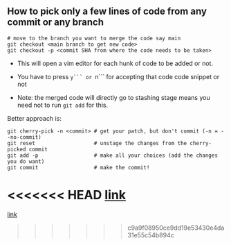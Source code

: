 ## How to pick only a few lines of code from any commit or any branch  

```
# move to the branch you want to merge the code say main
git checkout <main branch to get new code>  
git checkout -p <commit SHA from where the code needs to be taken>  
```  
* This will open a vim editor for each hunk of code to be added or not. 
* You have to press ``y``` or ``n``` for accepting that code code snippet or not  

* Note: the merged code will directly go to stashing stage means you need not to run ```git add``` for this.  

Better approach is:  
```
git cherry-pick -n <commit> # get your patch, but don't commit (-n = --no-commit)  
git reset                   # unstage the changes from the cherry-picked commit  
git add -p                  # make all your choices (add the changes you do want)  
git commit                  # make the commit!  
```  

<<<<<<< HEAD
[link](https://stackoverflow.com/questions/1526044/partly-cherry-picking-a-commit-with-git)
=======
[link](https://stackoverflow.com/questions/1526044/partly-cherry-picking-a-commit-with-git)
>>>>>>> c9a9f08950ce9dd19e53430e4da31e55c54b894c
